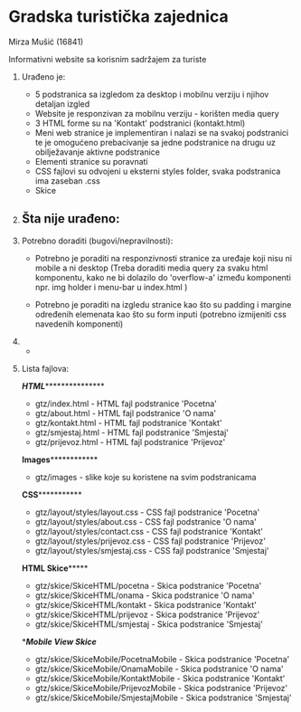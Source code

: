 # Gradska turistička zajednica

Mirza Mušić (16841)

Informativni website sa korisnim sadržajem za turiste




1) Urađeno je:

   * 5 podstranica sa izgledom za desktop i mobilnu verziju i njihov detaljan izgled
   * Website je responzivan za mobilnu verziju - korišten media query
   * 3 HTML forme su na 'Kontakt' podstranici (kontakt.html)
   * Meni web stranice je implementiran i nalazi se na svakoj podstranici te je omogućeno prebacivanje
     sa jedne podstranice na drugu uz obilježavanje aktivne podstranice
   * Elementi stranice su poravnati
   * CSS fajlovi su odvojeni u eksterni styles folder, svaka podstranica ima zaseban .css
   * Skice
   
2) Šta nije urađeno: 
    - 
    
3) Potrebno doraditi (bugovi/nepravilnosti):

    * Potrebno je poraditi na responzivnosti stranice za uređaje koji nisu ni mobile a ni desktop 
      (Treba doraditi media query za svaku html komponentu, kako ne bi dolazilo do 'overflow-a' 
      između komponenti npr. img holder i menu-bar u index.html )
      
    * Potrebno je poraditi na izgledu stranice kao što su padding i margine određenih elemenata kao što su
      form inputi (potrebno izmijeniti css navedenih komponenti)
   
4)   -

5)  Lista fajlova:

     *********************HTML************************************
     
     * gtz/index.html - HTML fajl podstranice 'Pocetna'
     * gtz/about.html - HTML fajl podstranice 'O nama'
     * gtz/kontakt.html - HTML fajl podstranice 'Kontakt'
     * gtz/smjestaj.html - HTML fajl podstranice 'Smjestaj'
     * gtz/prijevoz.html - HTML fajl podstranice 'Prijevoz'
     
     **********************Images**********************************
     
     * gtz/images - slike koje su koristene na svim podstranicama
     
     ************************CSS***********************************
     
     * gtz/layout/styles/layout.css - CSS fajl podstranice 'Pocetna'
     * gtz/layout/styles/about.css  - CSS fajl podstranice 'O nama'
     * gtz/layout/styles/contact.css - CSS fajl podstranice 'Kontakt'
     * gtz/layout/styles/prijevoz.css - CSS fajl podstranice 'Prijevoz'
     * gtz/layout/styles/smjestaj.css - CSS fajl podstranice 'Smjestaj'
     
     ************************HTML Skice*****************************
     
     * gtz/skice/SkiceHTML/pocetna - Skica podstranice 'Pocetna'
     * gtz/skice/SkiceHTML/onama - Skica podstranice 'O nama'
     * gtz/skice/SkiceHTML/kontakt - Skica podstranice 'Kontakt'
     * gtz/skice/SkiceHTML/prijevoz - Skica podstranice 'Prijevoz'
     * gtz/skice/SkiceHTML/smjestaj - Skica podstranice 'Smjestaj'
     
     ************************Mobile View Skice***********************
     
     * gtz/skice/SkiceMobile/PocetnaMobile - Skica podstranice 'Pocetna'
     * gtz/skice/SkiceMobile/OnamaMobile - Skica podstranice 'O nama' 
     * gtz/skice/SkiceMobile/KontaktMobile - Skica podstranice 'Kontakt'
     * gtz/skice/SkiceMobile/PrijevozMobile - Skica podstranice 'Prijevoz'
     * gtz/skice/SkiceMobile/SmjestajMobile - Skica podstranice 'Smjestaj'
         
